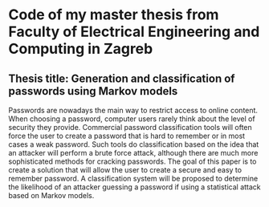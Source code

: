 # Code of my master thesis from Faculty of Electrical Engineering and Computing in Zagreb

## Thesis title: Generation and classification of passwords using Markov models

Passwords are nowadays the main way to restrict access to online content.
When choosing a password, computer users rarely think about the level of security
they provide. Commercial password classification tools will often force the user
to create a password that is hard to remember or in most cases a weak password.
Such tools do classification based on the idea that an attacker will perform a brute
force attack, although there are much more sophisticated methods for cracking
passwords. The goal of this paper is to create a solution that will allow the user
to create a secure and easy to remember password. A classification system will be
proposed to determine the likelihood of an attacker guessing a password if using
a statistical attack based on Markov models.
